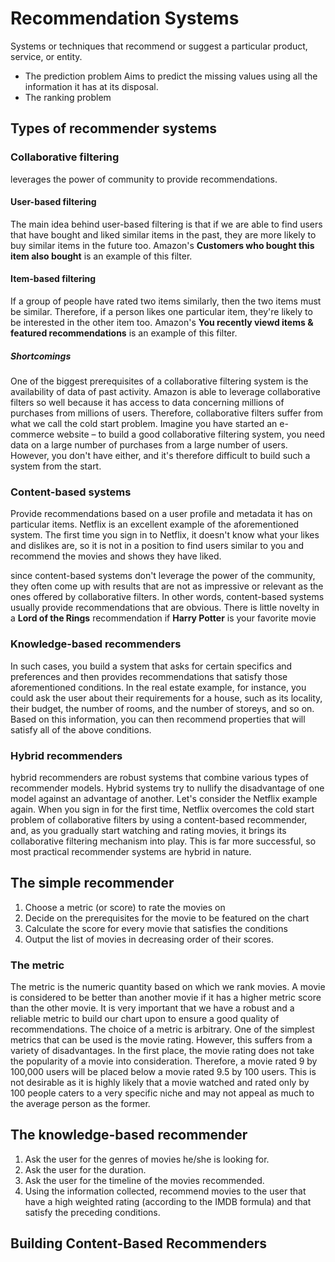 # Recommendation Systems
Systems or techniques that recommend or suggest a particular product, service, or entity.
* The prediction problem
Aims to predict the missing values using all the information it has at its disposal.
* The ranking problem
## Types of recommender systems
### Collaborative filtering 
leverages the power of community to provide recommendations.
#### User-based filtering
The main idea behind user-based filtering is that if we are able to find users that have bought and liked similar items in the past, they are more likely to buy similar items in the future too. Amazon's **Customers who bought this item also bought** is an example of this filter. 
#### Item-based filtering
If a group of people have rated two items similarly, then the two items must be similar. Therefore, if a person likes one particular item, they're likely to be interested in the other item too. Amazon's **You recently viewd items & featured recommendations** is an example of this filter.
##### Shortcomings
One of the biggest prerequisites of a collaborative filtering system is the availability of data of past activity. Amazon is able to leverage collaborative filters so well because it has access to data concerning millions of purchases from millions of users. Therefore, collaborative filters suffer from what we call the cold start problem. Imagine you have started an e-commerce website – to build a good collaborative filtering system, you need data on a large number of purchases from a large number of users. However, you don't have either, and it's therefore difficult to build such a system from the start.

### Content-based systems
Provide recommendations based on a user profile and metadata it has on particular items. Netflix is an excellent example of the aforementioned system. The first time you sign in to Netflix, it doesn't know what your likes and dislikes are, so it is not in a position to find users similar to you and recommend the movies and shows they have liked. 

since content-based systems don't leverage the power of the community, they often come up with results that are not as impressive or relevant as the ones offered by collaborative filters. In other words, content-based systems usually provide recommendations that are obvious. There is little novelty in a **Lord of the Rings** recommendation if **Harry Potter** is your favorite movie
### Knowledge-based recommenders
In such cases, you build a system that asks for certain specifics and preferences and then provides recommendations that satisfy those aforementioned conditions. In the real estate example, for instance, you could ask the user about their requirements for a house, such as its locality, their budget, the number of rooms, and the number of storeys, and so on. Based on this information, you can then recommend properties that will satisfy all of the above conditions.
### Hybrid recommenders
hybrid recommenders are robust systems that combine various types of recommender models. Hybrid systems try to nullify the disadvantage of one model against an advantage of another. Let's consider the Netflix example again. When you sign in for the first time, Netflix overcomes the cold start problem of collaborative filters by using a content-based recommender, and, as you gradually start watching and rating movies, it brings its collaborative filtering mechanism into play. This is far more successful, so most practical
recommender systems are hybrid in nature.

## The simple recommender
1. Choose a metric (or score) to rate the movies on
2. Decide on the prerequisites for the movie to be featured on the chart
3. Calculate the score for every movie that satisfies the conditions
4. Output the list of movies in decreasing order of their scores.
### The metric
The metric is the numeric quantity based on which we rank movies. A movie is considered to be better than another movie if it has a higher metric score than the other movie. It is very important that we have a robust and a reliable metric to build our chart upon to
ensure a good quality of recommendations. The choice of a metric is arbitrary. One of the simplest metrics that can be used is the movie
rating. However, this suffers from a variety of disadvantages. In the first place, the movie rating does not take the popularity of a movie into consideration. Therefore, a movie rated 9 by 100,000 users will be placed below a movie rated 9.5 by 100 users.
This is not desirable as it is highly likely that a movie watched and rated only by 100 people caters to a very specific niche and may not appeal as much to the average person as the former.
## The knowledge-based recommender
1. Ask the user for the genres of movies he/she is looking for.
2. Ask the user for the duration.
3. Ask the user for the timeline of the movies recommended.
4. Using the information collected, recommend movies to the user that have a high weighted rating (according to the IMDB formula) and that satisfy the preceding conditions.
## Building Content-Based Recommenders
